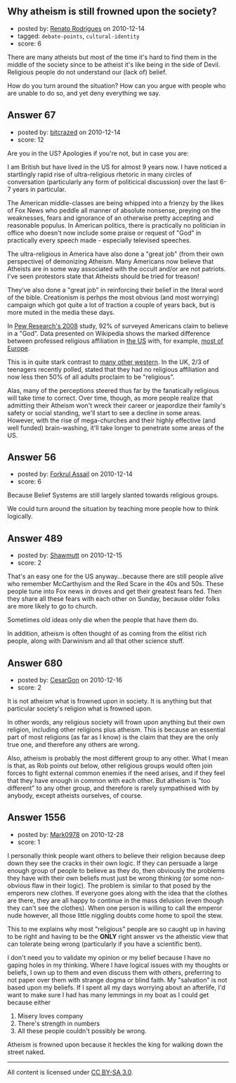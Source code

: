 ## Why atheism is still frowned upon the society?

- posted by: [Renato Rodrigues](https://stackexchange.com/users/-1/49-renato-rodrigues) on 2010-12-14
- tagged: `debate-points`, `cultural-identity`
- score: 6

There are many atheists but most of the time it's hard to find them in the middle of the society since to be atheist it's like being in the side of Devil. Religious people do not understand our (lack of) belief. 

How do you turn around the situation? How can you argue with people who are unable to do so, and yet deny everything we say.


## Answer 67

- posted by: [bitcrazed](https://stackexchange.com/users/-1/61-bitcrazed) on 2010-12-14
- score: 12

<p>Are you in the US? Apologies if you're not, but in case you are:</p>

<p>I am British but have lived in the US for almost 9 years now. I have noticed a startlingly rapid rise of ultra-religious rhetoric in many circles of conversation (particularly any form of politicical discussion) over the last 6-7 years in particular. </p>

<p>The American middle-classes are being whipped into a frienzy by the likes of Fox News who peddle all manner of absolute nonsense, preying on the weaknesses, fears and ignorance of an otherwise pretty accepting and reasonable populus. In American politics, there is practically no politician in office who doesn't now include some praise or request of "God" in practically every speech made - especially televised speeches.</p>

<p>The ultra-religious in America have also done a "great job" (from their own perspective) of demonizing Atheism. Many Americans now believe that Atheists are in some way associated with the occult and/or are not patriots. I've seen protestors state that Atheists should be tried for treason!</p>

<p>They've also done a "great job" in reinforcing their belief in the literal word of the bible. Creationism is perhps the most obvious (and most worrying) campaign which got quite a lot of traction a couple of years back, but is more muted in the media these days.</p>

<p>In <a href="http://religions.pewforum.org/pdf/report2-religious-landscape-study-full.pdf" rel="nofollow">Pew Research's 2008</a> study, 92% of surveyed Americans claim to believe in a "God". Data presented on Wikipedia shows the marked difference between professed religious affiliation in <a href="http://en.wikipedia.org/wiki/Demographics_of_atheism#North_America" rel="nofollow">the US</a> with, for example, <a href="http://en.wikipedia.org/wiki/Demographics_of_atheism#Europe" rel="nofollow">most of Europe</a>.</p>

<p>This is in quite stark contrast to <a href="http://en.wikipedia.org/wiki/Demographics_of_atheism" rel="nofollow">many other western</a>. In the UK, 2/3 of teenagers recently polled, stated that they had no religious affiliation and now less then 50% of all adults proclaim to be "religious".</p>

<p>Alas, many of the perceptions steered thus far by the fanatically religious will take time to correct. Over time, though, as more people realize that admitting their Atheism won't wreck their career or jeapordize their family's safety or social standing, we'll start to see a decline in some areas. However, with the rise of mega-churches and their highly effective (and well funded) brain-washing, it'll take longer to penetrate some areas of the US.</p>



## Answer 56

- posted by: [Forkrul Assail](https://stackexchange.com/users/-1/86-forkrul-assail) on 2010-12-14
- score: 6

Because Belief Systems are still largely slanted towards religious groups. 


We could turn around the situation by teaching more people how to think logically.


## Answer 489

- posted by: [Shawmutt](https://stackexchange.com/users/-1/188-shawmutt) on 2010-12-15
- score: 2

That's an easy one for the US anyway...because there are still people alive who remember McCarthyism and the Red Scare in the 40s and 50s.  These people tune into Fox news in droves and get their greatest fears fed.  Then they share all these fears with each other on Sunday, because older folks are more likely to go to church.

Sometimes old ideas only die when the people that have them do.

In addition, atheism is often thought of as coming from the elitist rich people, along with Darwinism and all that other science stuff.


## Answer 680

- posted by: [CesarGon](https://stackexchange.com/users/-1/80-cesargon) on 2010-12-16
- score: 2

It is not atheism what is frowned upon in society. It is anything but that particular society's religion what is frowned upon.

In other words, any religious society will frown upon anything but their own religion, including other religions plus atheism. This is because an essential part of most religions (as far as I know) is the claim that they are the only true one, and therefore any others are wrong.

Also, atheism is probably the most different group to any other. What I mean is that, as Rob points out below, other religious groups would often join forces to fight external common enemies if the need arises, and if they feel that they have enough in common with each other. But atheism is "too different" to any other group, and therefore is rarely sympathised with by anybody, except atheists ourselves, of course.


## Answer 1556

- posted by: [Mark0978](https://stackexchange.com/users/-1/563-mark0978) on 2010-12-28
- score: 1

I personally think people want others to believe their religion because deep down they see the cracks in their own logic.  If they can persuade a large enough group of people to believe as they do, then obviously the problems they have with their own beliefs must just be wrong thinking (or some non-obvious flaw in their logic).  The problem is similar to that posed by the emperors new clothes.  If everyone goes along with the idea that the clothes are there, they are all happy to continue in the mass delusion (even though they can't see the clothes).  When one person is willing to call the emperor nude however, all those little niggling doubts come home to spoil the stew.

This to me explains why most "religious" people are so caught up in having to be right and having to be the **ONLY** right answer vs the atheistic view that can tolerate being wrong (particularly if you have a scientific bent).

I don't need you to validate my opinion or my belief because I have no gaping holes in my thinking.  Where I have logical issues with my thoughts or beliefs, I own up to them and even discuss them with others, preferring to not paper over them with strange dogma or blind faith.  My "salvation" is not based upon my beliefs.  If I spent all my days worrying about an afterlife, I'd want to make sure I had has many lemmings in my boat as I could get because either

 1. Misery loves company
 2. There's strength in numbers
 3. All these people couldn't possibly be wrong.

Atheism is frowned upon because it heckles the king for walking down the street naked.



---

All content is licensed under [CC BY-SA 3.0](https://creativecommons.org/licenses/by-sa/3.0/).
